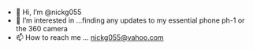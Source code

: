 - 👋 Hi, I’m @nickg055
- 👀 I’m interested in ...finding any updates to my essential phone ph-1 or the 360 camera
- 📫 How to reach me ... nickg055@yahoo.com
<!---
nickg055/nickg055 is a ✨ special ✨ repository because its `README.md` (this file) appears on your GitHub profile.
You can click the Preview link to take a look at your changes.
--->
